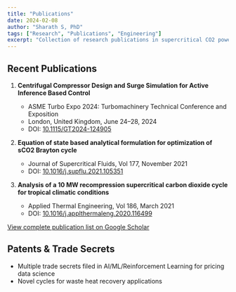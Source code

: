 ```yaml
---
title: "Publications"
date: 2024-02-08
author: "Sharath S, PhD"
tags: ["Research", "Publications", "Engineering"]
excerpt: "Collection of research publications in supercritical CO2 power systems, turbomachinery, and AI/ML applications."
---
```


## Recent Publications

1. **Centrifugal Compressor Design and Surge Simulation for Active Inference Based Control**
   - ASME Turbo Expo 2024: Turbomachinery Technical Conference and Exposition
   - London, United Kingdom, June 24–28, 2024
   - DOI: [10.1115/GT2024-124905](https://doi.org/10.1115/GT2024-124905)

2. **Equation of state based analytical formulation for optimization of sCO2 Brayton cycle**
   - Journal of Supercritical Fluids, Vol 177, November 2021
   - DOI: [10.1016/j.supflu.2021.105351](https://doi.org/10.1016/j.supflu.2021.105351)

3. **Analysis of a 10 MW recompression supercritical carbon dioxide cycle for tropical climatic conditions**
   - Applied Thermal Engineering, Vol 186, March 2021
   - DOI: [10.1016/j.applthermaleng.2020.116499](https://doi.org/10.1016/j.applthermaleng.2020.116499)

[View complete publication list on Google Scholar](https://scholar.google.com/citations?user=dcyu5ucAAAAJ&hl=en)

## Patents & Trade Secrets

- Multiple trade secrets filed in AI/ML/Reinforcement Learning for pricing data science
- Novel cycles for waste heat recovery applications